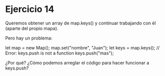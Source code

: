 <h1>Ejercicio 14</h1>
<p>Queremos obtener un array de map.keys() y continuar trabajando con él (aparte del propio mapa).</p>
<p>Pero hay un problema:</p>
    let map = new Map();
    map.set("nombre", "Juan");
    let keys = map.keys();
    // Error: keys.push is not a function
    keys.push("mas");
<p>¿Por qué? ¿Cómo podemos arreglar el código para hacer funcionar a keys.push?</p>
